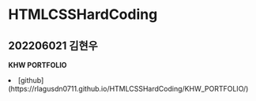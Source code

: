 # HTMLCSSHardCoding
## 202206021 김현우
<strong>KHW PORTFOLIO</strong>   
<li>[github](https://rlagusdn0711.github.io/HTMLCSSHardCoding/KHW_PORTFOLIO/)</li>
